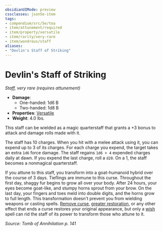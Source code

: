 ```yaml
---
obsidianUIMode: preview
cssclasses: json5e-item
tags:
- compendium/src/5e/toa
- item/attunement/required
- item/property/versatile
- item/rarity/very-rare
- item/wondrous/staff
aliases: 
- "Devlin's Staff of Striking"
---
```

# Devlin's Staff of Striking
*Staff, very rare (requires attunement)*  

- **Damage**:
  - One-handed: 1d6 B
  - Two-handed: 1d8 B
- **Properties**: [Versatile](/Systems/5e/rules/item-properties.md#Versatile)
- **Weight**: 4.0 lbs.

This staff can be wielded as a magic quarterstaff that grants a +3 bonus to attack and damage rolls made with it.

The staff has 10 charges. When you hit with a melee attack using it, you can expend up to 3 of its charges. For each charge you expend, the target takes an extra `1d6` force damage. The staff regains `1d6 + 4` expended charges daily at dawn. If you expend the last charge, roll a `d20`. On a 1, the staff becomes a nonmagical quarterstaff.

If you attune to this staff, you transform into a goat-humanoid hybrid over the course of 3 days. Tieflings are immune to this curse. Throughout the first day, shaggy fur begins to grow all over your body. After 24 hours, your eyes become goat-like, and stumpy horns sprout from your brow. On the last day, your fingers and toes meld into double digits, and the horns grow to full length. This transformation doesn't prevent you from wielding weapons or casting spells. [Remove curse](/Systems/5e/spells/remove-curse.md), [greater restoration](/Systems/5e/spells/greater-restoration.md), or any other effect that ends a curse restores your original appearance, but only a [wish](/Systems/5e/spells/wish.md) spell can rid the staff of its power to transform those who attune to it.

*Source: Tomb of Annihilation p. 141*